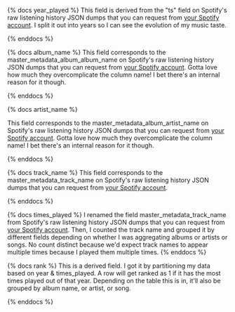 {% docs year_played %}
This field is derived from the "ts" field on Spotify's raw listening history JSON dumps that you can request from [your Spotify account](https://support.spotify.com/us/article/data-rights-and-privacy-settings/). I split it out into years so I can see the evolution of my music taste. 

{% enddocs %}

{% docs album_name %}
This field corresponds to the master_metadata_album_album_name on Spotify's raw listening history JSON dumps that you can request from [your Spotify account](https://support.spotify.com/us/article/data-rights-and-privacy-settings/). Gotta love how much they overcomplicate the column name! I bet there's an internal reason for it though. 

{% enddocs %}

{% docs artist_name %}

This field corresponds to the master_metadata_album_artist_name on Spotify's raw listening history JSON dumps that you can request from [your Spotify account](https://support.spotify.com/us/article/data-rights-and-privacy-settings/). Gotta love how much they overcomplicate the column name! I bet there's an internal reason for it though. 

{% enddocs %}

{% docs track_name %}
This field corresponds to the master_metadata_track_name on Spotify's raw listening history JSON dumps that you can request from [your Spotify account](https://support.spotify.com/us/article/data-rights-and-privacy-settings/).

{% enddocs %}

{% docs times_played %}
I renamed the field master_metadata_track_name from Spotify's raw listening history JSON dumps that you can request from [your Spotify account](https://support.spotify.com/us/article/data-rights-and-privacy-settings/). Then, I counted the track name and grouped it by different fields depending on whether I was aggregating albums or artists or songs. No count distinct because we'd expect track names to appear multiple times because I played them multiple times. 
{% enddocs %}

{% docs rank %}
This is a derived field. I got it by partitioning my data based on year & times_played. A row will get ranked as 1 if it has the most times played out of that year. Depending on the table this is in, it'll also be grouped by album name, or artist, or song. 

{% enddocs %}